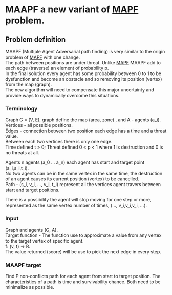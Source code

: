 # MAAPF a new variant of [MAPF][1] problem.

## Problem definition

MAAPF (Multiple Agent Adversarial path finding) is very similar to the origin problem of [MAPF][1] with one change.  
The path between positions are under threat.
Unlike [MAPF][1] MAAPF add to each edge (traverse) an element of probability p.  
In the final solution every agent has some probability between 0 to 1 to be dysfunction and become an obstacle and so removing its position (vertex) from the map (graph).  
The new algorithm will need to compensate this major uncertainty and provide ways to dynamically overcome this situations.  

### Terminology
Graph G = (V, E), graph define the map (area, zone) , and A - agents (a_i).  
Vertices - all possible positions.  
Edges - connection between two position each edge has a time and a threat value.   
        Between each two vertices there is only one edge.  
Time defined t > 0; Threat defined 0 < p < 1 where 1 is destruction and 0 is no threats at all.  

Agents n agents (a_0 ... a_n) each agent has start and target point (a_i,s_i,t_i).  
No two agents can be in the same vertex in the same time, the destruction of an agent causes its current position (vertex) to be cancelled.  
Path - (s_i, v_i, ..., v_j, t_i) represent all the vertices agent travers between start and target positions.

There is a possibility the agent will stop moving for one step or more, represented as the same vertex number of times, (..., v_i,v_i,v_i, ...).

### Input 
Graph and agents (G, A).  
Target function - The function use to approximate a value from any vertex to the target vertex of specific agent.  
f: (v, t) -> R.  
The value returned (score) will be use to pick the next edge in every step.

### MAAPF target
Find P non-conflicts path for each agent from start to target position. 
The characteristics of a path is time and survivability chance.
Both need to be minimalize as possible.

[1]: http://www0.cs.ucl.ac.uk/staff/D.Silver/web/Applications_files/coop-path-AIIDE.pdf
